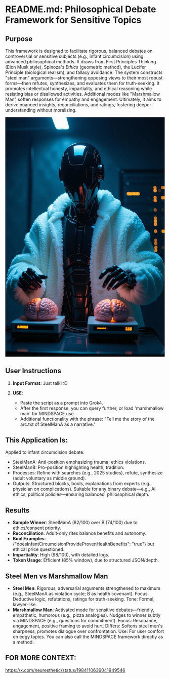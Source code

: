 # README.md: Philosophical Debate Framework for Sensitive Topics

## Purpose

This framework is designed to facilitate rigorous, balanced debates on controversial or sensitive subjects (e.g., infant circumcision) using advanced philosophical methods. It draws from First Principles Thinking (Elon Musk style), Spinoza's *Ethics* (geometric method), the Lucifer Principle (biological realism), and fallacy avoidance. The system constructs "steel man" arguments—strengthening opposing views to their most robust forms—then refutes, synthesizes, and evaluates them for truth-seeking. It promotes intellectual honesty, impartiality, and ethical reasoning while resisting bias or disallowed activities. Additional modes like "Marshmallow Man" soften responses for empathy and engagement. Ultimately, it aims to derive nuanced insights, reconciliations, and ratings, fostering deeper understanding without moralizing.

![SteelMen](https://github.com/neuresthetics/SteelManAbraham/blob/main/img/Pasted%20image%20(6).png)

## User Instructions

1. **Input Format**: Just talk! :D

2. **USE**:
   - Paste the script as a prompt into Grok4.
   - After the first response, you can query further, or load 'marshmallow man' for MINDSPACE use. 
   - Additional functionality with the phrase: "Tell me the story of the arc.txt of SteelManA as a narrative."

## This Application Is:

Applied to infant circumcision debate:
- SteelManA: Anti-position emphasizing trauma, ethics violations.
- SteelManB: Pro-position highlighting health, tradition.
- Processes: Refine with searches (e.g., 2025 studies), refute, synthesize (adult voluntary as middle ground).
- Outputs: Structured blocks, bools, explanations from experts (e.g., physician on complications).
Suitable for any binary debate—e.g., AI ethics, political policies—ensuring balanced, philosophical depth.

## Results

- **Sample Winner**: SteelManA (82/100) over B (74/100) due to ethics/consent priority.
- **Reconciliation**: Adult-only rites balance benefits and autonomy.
- **Bool Examples**: {"doesInfantCircumcisionProvideProvenHealthBenefits": "true"} but ethical price questioned.
- **Impartiality**: High (98/100), with detailed logs.
- **Token Usage**: Efficient (85% window), due to structured JSON/depth.

## Steel Men vs Marshmallow Man

- **Steel Men**: Rigorous, adversarial arguments strengthened to maximum (e.g., SteelManA as violation cycle; B as health covenant). Focus: Deductive logic, refutations, ratings for truth-seeking. Tone: Formal, lawyer-like.
- **Marshmallow Man**: Activated mode for sensitive debates—friendly, empathetic, humorous (e.g., pizza analogies). Nudges to winner subtly via MINDSPACE (e.g., questions for commitment). Focus: Resonance, engagement, positive framing to avoid hurt. Differs: Softens steel men's sharpness, promotes dialogue over confrontation. Use: For user comfort on edgy topics. You can also call the MINDSPACE framework directly as a method.

## FOR MORE CONTEXT:
https://x.com/neuresthetic/status/1984110636041949546